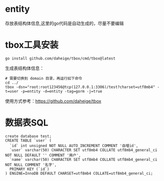 # entity
存放表结构体信息,这里的go代码是自动生成的，尽量不要编辑

# tbox工具安装
```shell
go install github.com/daheige/tbox/cmd/tbox@latest
```
生成表结构体信息：
```shell
# 需要切换到 domain 目录，再运行如下命令
cd ../
tbox -dsn="root:root123456@tcp(127.0.0.1:3306)/test?charset=utf8mb4" -t=user -p=entity -d=entity -tag=gorm -j=true
```
使用方式参考：https://github.com/daheige/tbox

# 数据表SQL
```
create database test;
CREATE TABLE `user` (
  `id` int unsigned NOT NULL AUTO_INCREMENT COMMENT '自增id',
  `user` varchar(50) CHARACTER SET utf8mb4 COLLATE utf8mb4_general_ci NOT NULL DEFAULT '' COMMENT '用户',
  `name` varchar(50) CHARACTER SET utf8mb4 COLLATE utf8mb4_general_ci NOT NULL COMMENT '名字',
  PRIMARY KEY (`id`)
) ENGINE=InnoDB DEFAULT CHARSET=utf8mb4 COLLATE=utf8mb4_general_ci;
```
